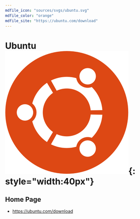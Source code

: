 ```yaml
---
mdfile_icon: "sources/svgs/ubuntu.svg"
mdfile_color: "orange"
mdfile_site: "https://ubuntu.com/download"
---
```


# Ubuntu ![](../sources/svgs/ubuntu.svg){: style="width:40px"}

## Home Page

- https://ubuntu.com/download
